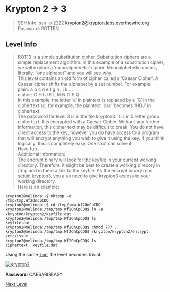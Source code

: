 ﻿
# Krypton 2 -> 3
> SSH Info: ssh -p 2222 krypton2@krypton.labs.overthewire.org   
> Password: ROTTEN


 ## Level Info
>ROT13 is a simple substitution cipher.
Substitution ciphers are a simple replacement algorithm. In this example of a substitution cipher, we will explore a ‘monoalphebetic’ cipher. Monoalphebetic means, literally, “one alphabet” and you will see why.  
This level contains an old form of cipher called a ‘Caesar Cipher’. A Caesar cipher shifts the alphabet by a set number. For example:  
plain:  a b c d e f g h i j k ...  
cipher: G H I J K L M N O P Q ...  
In this example, the letter ‘a’ in plaintext is replaced by a ‘G’ in the ciphertext so, for example, the plaintext ‘bad’ becomes ‘HGJ’ in ciphertext.  
The password for level 3 is in the file krypton3. It is in 5 letter group ciphertext. It is encrypted with a Caesar Cipher. Without any further information, this cipher text may be difficult to break. You do not have direct access to the key, however you do have access to a program that will encrypt anything you wish to give it using the key. If you think logically, this is completely easy.
One shot can solve it!  
Have fun.  
Additional Information:  
The encrypt binary will look for the keyfile in your current working directory. Therefore, it might be best to create a working direcory in /tmp and in there a link to the keyfile. As the encrypt binary runs setuid krypton3, you also need to give krypton3 access to your working directory.  
Here is an example:  
```
krypton2@melinda:~$ mktemp -d
/tmp/tmp.Wf2OnCpCDQ
krypton2@melinda:~$ cd /tmp/tmp.Wf2OnCpCDQ
krypton2@melinda:/tmp/tmp.Wf2OnCpCDQ$ ln -s /krypton/krypton2/keyfile.dat
krypton2@melinda:/tmp/tmp.Wf2OnCpCDQ$ ls
keyfile.dat
krypton2@melinda:/tmp/tmp.Wf2OnCpCDQ$ chmod 777 .
krypton2@melinda:/tmp/tmp.Wf2OnCpCDQ$ /krypton/krypton2/encrypt /etc/issue
krypton2@melinda:/tmp/tmp.Wf2OnCpCDQ$ ls
ciphertext  keyfile.dat
```

Using the same [`tool`](https://www.dcode.fr/caesar-cipher) the level becomes trivial.

<a href="https://ibb.co/rf58DR3"><img src="https://i.ibb.co/pr4VYBQ/Krypton2.png" alt="Krypton2" border="0"></a>






**Password:** CAESARISEASY


[Next Level](../Krypton%203%20--%204)

